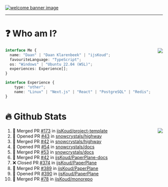 <h1 align="center" style="display:none;"></h1>

<a href="https://ijskoud.dev/"><img src="https://cdn.ijskoud.dev/files/IIcds5oPKl.png" alt="welcome banner image" /></a>

---

# ❓ Who am I?

<img align="right" src="http://gh-stats.ijskoud.dev/api/top-langs?username=ijsKoud&cache_seconds=1800&layout=compact&hide_border=true&hide_rank=true&show_icons=true&theme=dark&title_color=ffffff&hide_border=true&locale=en" />

```typescript
interface Me {
  name: "Daan" | "Daan Klarenbeek" | "ijsKoud";
  favouriteLanguage: "TypeScript";
  os: "Windows" | "Ubuntu 22.04 (WSL)";
  experiences: Experience[];
}

interface Experience {
    type: "other";
    name: "Linux" | "Next.js" | "React" | "PostgreSQL" | "Redis";
}
```

# 🔥 Github Stats

<img align="right" src="http://gh-stats.ijskoud.dev/api? username=ijsKoud&cache_seconds=1800&hide_border=true&hide_rank=true&show_icons=true&theme=dark&title_color=ffffff&hide_border=true&locale=en">

<!--START_SECTION:activity-->
1. 🎉 Merged PR [#173](https://github.com/ijsKoud/project-template/pull/173) in [ijsKoud/project-template](https://github.com/ijsKoud/project-template)
2. 💪 Opened PR [#43](https://github.com/snowcrystals/highway/pull/43) in [snowcrystals/highway](https://github.com/snowcrystals/highway)
3. 🎉 Merged PR [#42](https://github.com/snowcrystals/highway/pull/42) in [snowcrystals/highway](https://github.com/snowcrystals/highway)
4. 💪 Opened PR [#54](https://github.com/snowcrystals/docs/pull/54) in [snowcrystals/docs](https://github.com/snowcrystals/docs)
5. 🎉 Merged PR [#53](https://github.com/snowcrystals/docs/pull/53) in [snowcrystals/docs](https://github.com/snowcrystals/docs)
6. 🎉 Merged PR [#42](https://github.com/ijsKoud/PaperPlane-docs/pull/42) in [ijsKoud/PaperPlane-docs](https://github.com/ijsKoud/PaperPlane-docs)
7. ❌ Closed PR [#374](https://github.com/ijsKoud/PaperPlane/pull/374) in [ijsKoud/PaperPlane](https://github.com/ijsKoud/PaperPlane)
8. 🎉 Merged PR [#389](https://github.com/ijsKoud/PaperPlane/pull/389) in [ijsKoud/PaperPlane](https://github.com/ijsKoud/PaperPlane)
9. 💪 Opened PR [#390](https://github.com/ijsKoud/PaperPlane/pull/390) in [ijsKoud/PaperPlane](https://github.com/ijsKoud/PaperPlane)
10. 🎉 Merged PR [#78](https://github.com/ijsKoud/monorepo/pull/78) in [ijsKoud/monorepo](https://github.com/ijsKoud/monorepo)
<!--END_SECTION:activity-->

<h1 align="center" style="display:none;"></h1>
